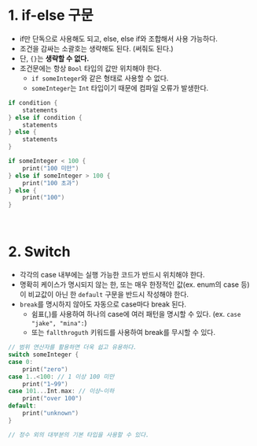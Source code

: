 # 1. if-else 구문

- if만 단독으로 사용해도 되고, else, else if와 조합해서 사용 가능하다.
- 조건을 감싸는 소괄호는 생략해도 된다. (써줘도 된다.)
- 단, `{}`는 **생략할 수 없다.**
- 조건문에는 항상 `Bool` 타입의 값만 위치해야 한다.
  - `if someInteger`와 같은 형태로 사용할 수 없다.
  - `someInteger`는 `Int` 타입이기 때문에 컴파일 오류가 발생한다.

```Swift
if condition {
    statements
} else if condition {
    statements
} else {
    statements
}

if someInteger < 100 {
    print("100 미만")
} else if someInteger > 100 {
    print("100 초과")
} else {
    print("100")
}
```

<br>

# 2. Switch

- 각각의 case 내부에는 실행 가능한 코드가 반드시 위치해야 한다.
- 명확히 케이스가 명시되지 않는 한, 또는 매우 한정적인 값(ex. enum의 case 등)이 비교값이 아닌 한 `default` 구문을 반드시 작성해야 한다.
- `break`를 명시하지 않아도 자동으로 case마다 break 된다.
  - 쉼표(,)를 사용하여 하나의 case에 여러 패턴을 명시할 수 있다. (ex. `case "jake", "mina":`)
  - 또는 `fallthroguth` 키워드를 사용하여 break를 무시할 수 있다.

```Swift
// 범위 연산자를 활용하면 더욱 쉽고 유용하다.
switch someInteger {
case 0:
    print("zero")
case 1..<100: // 1 이상 100 미만
    print("1~99")
case 101...Int.max: // 이상~이하
    print("over 100")
default:
    print("unknown")
}

// 정수 외의 대부분의 기본 타입을 사용할 수 있다.
```
